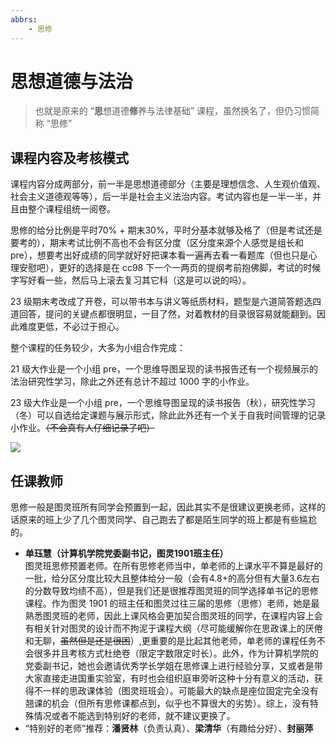 ```yaml
---
abbrs:
    - 思修
---
```


# 思想道德与法治

> 也就是原来的 “**思**想道德**修**养与法律基础” 课程，虽然换名了，但仍习惯简称 “思修”

## 课程内容及考核模式
课程内容分成两部分，前一半是思想道德部分（主要是理想信念、人生观价值观、社会主义道德观等等），后一半是社会主义法治内容。考试内容也是一半一半，并且由整个课程组统一阅卷。

思修的给分比例是平时70% + 期末30%，平时分基本就够及格了（但是考试还是要考的），期末考试比例不高也不会有区分度（区分度来源个人感觉是组长和 pre），想要考出好成绩的同学就好好把课本看一遍再去看一看题库（但也只是心理安慰吧），更好的选择是在 cc98 下一个一两页的提纲考前抱佛脚，考试的时候字写好看一些，然后马上滚去复习其它科（这是可以说的吗）。

23 级期末考改成了开卷，可以带书本与讲义等纸质材料，题型是六道简答题选四道回答，提问的关键点都很明显，一目了然，对着教材的目录很容易就能翻到。因此难度更低，不必过于担心。

整个课程的任务较少，大多为小组合作完成：

21 级大作业是一个小组 pre，一个思维导图呈现的读书报告还有一个视频展示的法治研究性学习，除此之外还有总计不超过 1000 字的小作业。

23 级大作业是一个小组 pre，一个思维导图呈现的读书报告（秋），研究性学习（冬）可以自选给定课题与展示形式，除此此外还有一个关于自我时间管理的记录小作业。<del>（不会真有人仔细记录了吧）</del>


![](https://cdn.tonycrane.cc/turing2022/images/sixiu.jpg)

## 任课教师
思修一般是图灵班所有同学会预置到一起，因此其实不是很建议更换老师，这样的话原来的班上少了几个图灵同学、自己跑去了都是陌生同学的班上都是有些尴尬的。

- **单珏慧（计算机学院党委副书记，图灵1901班主任）**  
    图灵班思修预置老师。在所有思修老师当中，单老师的上课水平不算是最好的一批，给分区分度比较大且整体给分一般（会有4.8+的高分但有大量3.6左右的分数导致均绩不高），但是我们还是很推荐图灵班的同学选择单书记的思修课程。作为图灵 1901 的班主任和图灵过往三届的思修（思修）老师，她是最熟悉图灵班的老师，因此上课风格会更加契合图灵班的同学，在课程内容上会有相关针对图灵的设计而不拘泥于课程大纲（尽可能缓解你在思政课上的厌倦和无聊，<del>虽然但是还是很困</del>）,更重要的是比起其他老师，单老师的课程任务不会很多并且考核方式杜绝卷（限定字数限定时长）。此外，作为计算机学院的党委副书记，她也会邀请优秀学长学姐在思修课上进行经验分享，又或者是带大家直接走进国重实验室，有时也会组织庭审旁听这种十分有意义的活动，获得不一样的思政课体验（图灵班班会）。可能最大的缺点是座位固定完全没有翘课的机会（但所有思修课都点到，似乎也不算很大的劣势）。综上，没有特殊情况或者不能选到特别好的老师，就不建议更换了。
- “特别好的老师”推荐：**潘贤林**（负责认真）、**梁清华**（有趣给分好）、**封丽萍**
